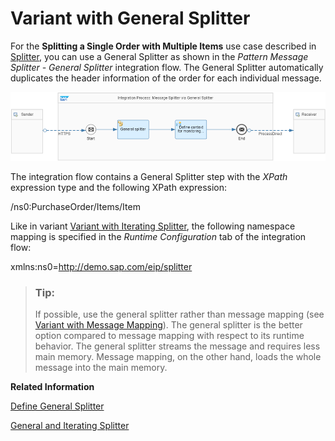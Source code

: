 <!-- loiocba1ecb0f88a4a3c862c3cadd0403f6e -->

# Variant with General Splitter

For the **Splitting a Single Order with Multiple Items** use case described in [Splitter](splitter-4b475ea.md), you can use a General Splitter as shown in the *Pattern Message Splitter - General Splitter* integration flow. The General Splitter automatically duplicates the header information of the order for each individual message.

 ![](images/General_Splitter_c878e22.png) 

The integration flow contains a General Splitter step with the *XPath* expression type and the following XPath expression:

/ns0:PurchaseOrder/Items/Item

Like in variant [Variant with Iterating Splitter](variant-with-iterating-splitter-24f9f29.md), the following namespace mapping is specified in the *Runtime Configuration* tab of the integration flow:

xmlns:ns0=http://demo.sap.com/eip/splitter

> ### Tip:  
> If possible, use the general splitter rather than message mapping \(see [Variant with Message Mapping](variant-with-message-mapping-f6bb2b7.md)\). The general splitter is the better option compared to message mapping with respect to its runtime behavior. The general splitter streams the message and requires less main memory. Message mapping, on the other hand, loads the whole message into the main memory.

**Related Information**  


[Define General Splitter](define-general-splitter-a6c1916.md "")

[General and Iterating Splitter](general-and-iterating-splitter-b49d088.md "The two splitter types General Splitter and Iterative Splitter behave differently in their handling of the enveloping elements of the input message.")

